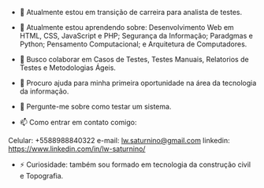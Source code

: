 - 🔭 Atualmente estou em transição de carreira para analista de testes.
  
- 🌱 Atualmente estou aprendendo sobre: Desenvolvimento Web em HTML, CSS, JavaScript e PHP; Segurança da Informação; Paradgmas e Python; Pensamento Computacional; e Arquitetura de Computadores.
  
- 👯 Busco colaborar em Casos de Testes, Testes Manuais, Relatorios de Testes e Metodologias Ágeis.
  
- 🤔 Procuro ajuda para minha primeira oportunidade na área da tecnologia da informação.
  
- 💬 Pergunte-me sobre como testar um sistema.
  
- 📫 Como entrar em contato comigo:
  
Celular: +5588988840322
e-mail: lw.saturnino@gmail.com
linkedin: https://www.linkedin.com/in/lw-saturnino/

- ⚡ Curiosidade: também sou formado em tecnologia da construção civil e Topografia.
